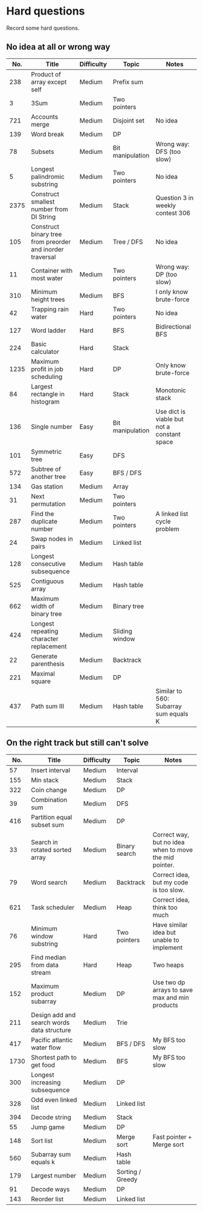 # Hard questions

Record some hard questions.

## No idea at all or wrong way

| No.  | Title                                                     | Difficulty | Topic            | Notes                                       |
|------|-----------------------------------------------------------|------------|------------------|---------------------------------------------|
| 238  | Product of array except self                              | Medium     | Prefix sum       |                                             |
| 3    | 3Sum                                                      | Medium     | Two pointers     |                                             |
| 721  | Accounts merge                                            | Medium     | Disjoint set     | No idea                                     |
| 139  | Word break                                                | Medium     | DP               |                                             |
| 78   | Subsets                                                   | Medium     | Bit manipulation | Wrong way: DFS (too slow)                   |
| 5    | Longest palindromic substring                             | Medium     | Two pointers     | No idea                                     |
| 2375 | Construct smallest number from DI String                  | Medium     | Stack            | Question 3 in weekly contest 306            |
| 105  | Construct binary tree from preorder and inorder traversal | Medium     | Tree / DFS       | No idea                                     |
| 11   | Container with most water                                 | Medium     | Two pointers     | Wrong way: DP (too slow)                    |
| 310  | Minimum height trees                                      | Medium     | BFS              | I only know brute-force                     |
| 42   | Trapping rain water                                       | Hard       | Two pointers     | No idea                                     |
| 127  | Word ladder                                               | Hard       | BFS              | Bidirectional BFS                           |
| 224  | Basic calculator                                          | Hard       | Stack            |                                             |
| 1235 | Maximum profit in job scheduling                          | Hard       | DP               | Only know brute-force                       |
| 84   | Largest rectangle in histogram                            | Hard       | Stack            | Monotonic stack                             |
| 136  | Single number                                             | Easy       | Bit manipulation | Use dict is viable but not a constant space |
| 101  | Symmetric tree                                            | Easy       | DFS              |                                             |
| 572  | Subtree of another tree                                   | Easy       | BFS / DFS        |                                             |
| 134  | Gas station                                               | Medium     | Array            |                                             |
| 31   | Next permutation                                          | Medium     | Two pointers     |                                             |
| 287  | Find the duplicate number                                 | Medium     | Two pointers     | A linked list cycle problem                 |
| 24   | Swap nodes in pairs                                       | Medium     | Linked list      |                                             |
| 128  | Longest consecutive subsequence                           | Medium     | Hash table       |                                             |
| 525  | Contiguous array                                          | Medium     | Hash table       |                                             |
| 662  | Maximum width of binary tree                              | Medium     | Binary tree      |                                             |
| 424  | Longest repeating character replacement                   | Medium     | Sliding window   |                                             |
| 22   | Generate parenthesis                                      | Medium     | Backtrack        |                                             |
| 221  | Maximal square                                            | Medium     | DP               |                                             |
| 437  | Path sum III                                              | Medium     | Hash table       | Similar to 560: Subarray sum equals K       |

## On the right track but still can't solve

| No.  | Title                                      | Difficulty | Topic            | Notes                                                  |
|------|--------------------------------------------|------------|------------------|--------------------------------------------------------|
| 57   | Insert interval                            | Medium     | Interval         |                                                        |
| 155  | Min stack                                  | Medium     | Stack            |                                                        |
| 322  | Coin change                                | Medium     | DP               |                                                        |
| 39   | Combination sum                            | Medium     | DFS              |                                                        |
| 416  | Partition equal subset sum                 | Medium     | DP               |                                                        |
| 33   | Search in rotated sorted array             | Medium     | Binary search    | Correct way, but no idea when to move the mid pointer. |
| 79   | Word search                                | Medium     | Backtrack        | Correct idea, but my code is too slow.                 |
| 621  | Task scheduler                             | Medium     | Heap             | Correct idea, think too much                           |
| 76   | Minimum window substring                   | Hard       | Two pointers     | Have similar idea but unable to implement              |
| 295  | Find median from data stream               | Hard       | Heap             | Two heaps                                              |
| 152  | Maximum product subarray                   | Medium     | DP               | Use two dp arrays to save max and min products         |
| 211  | Design add and search words data structure | Medium     | Trie             |                                                        |
| 417  | Pacific atlantic water flow                | Medium     | BFS / DFS        | My BFS too slow                                        |
| 1730 | Shortest path to get food                  | Medium     | BFS              | My BFS too slow                                        |
| 300  | Longest increasing subsequence             | Medium     | DP               |                                                        |
| 328  | Odd even linked list                       | Medium     | Linked list      |                                                        |
| 394  | Decode string                              | Medium     | Stack            |                                                        |
| 55   | Jump game                                  | Medium     | DP               |                                                        |
| 148  | Sort list                                  | Medium     | Merge sort       | Fast pointer + Merge sort                              |
| 560  | Subarray sum equals k                      | Medium     | Hash table       |                                                        |
| 179  | Largest number                             | Medium     | Sorting / Greedy |                                                        |
| 91   | Decode ways                                | Medium     | DP               |                                                        |
| 143  | Reorder list                               | Medium     | Linked list      |                                                        |

